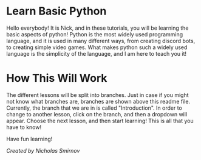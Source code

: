# Learn Basic Python

Hello everybody! It is Nick, and in these tutorials, you will be learning the basic aspects of python! 
Python is the most widely used programming language, and it is used in many different ways, from creating discord bots, to creating simple video games.
What makes python such a widely used language is the simplicity of the language, and I am here to teach you it!

# How This Will Work

The different lessons will be split into branches.
Just in case if you might not know what branches are, branches are shown above this readme file. Currently, the branch that we are in is called "Introduction". In order to change to another lesson, click on the branch, and then a dropdown will appear. Choose the next lesson, and then start learning! This is all that you have to know!


Have fun learning!


*Created by Nicholas Smirnov*
